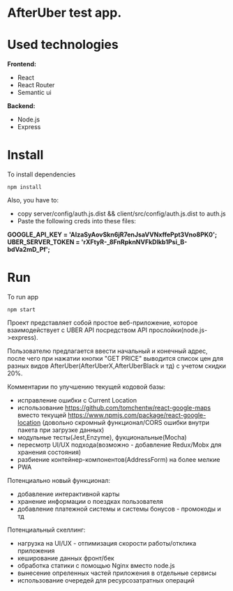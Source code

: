 # AfterUber test app.

# Used technologies

 **Frontend:**
* React
* React Router
* Semantic ui

 **Backend:**
* Node.js
* Express

# Install

To install dependencies

```shell
npm install
```

Also, you have to:
- copy server/config/auth.js.dist && client/src/config/auth.js.dist to auth.js
- Paste the following creds into these files:

 **GOOGLE_API_KEY = 'AIzaSyAovSkn6jR7enJsaVVNxffePpt3Vno8PK0';**
 **UBER_SERVER_TOKEN = 'rXFtyR-_8FnRpknNVFkDlkb1Psi_B-bdVa2mD_Pf';**
 
# Run

To run app

```shell
npm start
```
 
Проект представляет собой простое веб-приложение, которое взаимодействует с
UBER API посредством API прослойки(node.js->express).

Пользователю предлагается ввести начальный и конечный адрес, после чего при нажатии кнопки "GET PRICE"
выводится список цен для разных видов AfterUber(AfterUberX,AfterUberBlack и тд) с учетом скидки 20%.



Комментарии по улучшению текущей кодовой базы:
- исправление ошибки с Current Location
- использование https://github.com/tomchentw/react-google-maps вместо текущей 
https://www.npmjs.com/package/react-google-location (довольно скромный функционал/CORS ошибки внутри пакета при загрузке данных)
- модульные тесты(Jest,Enzyme), фукциональные(Mocha)
- пересмотр UI/UX подхода(возможно - добавление Redux/Mobx для хранения состояния)
- разбиение контейнер-компонентов(AddressForm) на более мелкие
- PWA

Потенциально новый функционал:
- добавление интерактивной карты
- хранение информации о поездках пользователя
- добавление платежной системы и системы бонусов - промокоды и тд

Потенциальный скеллинг:
- нагрузка на UI/UX - отпимизация скорости работы/отклика приложения
- кеширование данных фронт/бек
- обработка статики c помощью Nginx вместо node.js
- вынесение опреленных частей приложения в отдельные сервисы
- использование очередей для ресурсозатратных операций 


